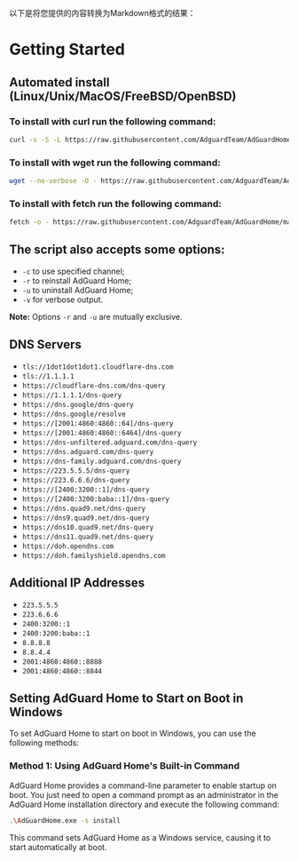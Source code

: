 以下是将您提供的内容转换为Markdown格式的结果：

# Getting Started

## Automated install (Linux/Unix/MacOS/FreeBSD/OpenBSD)

### To install with curl run the following command:
```bash
curl -s -S -L https://raw.githubusercontent.com/AdguardTeam/AdGuardHome/master/scripts/install.sh | sh -s -- -v
```

### To install with wget run the following command:
```bash
wget --no-verbose -O - https://raw.githubusercontent.com/AdguardTeam/AdGuardHome/master/scripts/install.sh | sh -s -- -v
```

### To install with fetch run the following command:
```bash
fetch -o - https://raw.githubusercontent.com/AdguardTeam/AdGuardHome/master/scripts/install.sh | sh -s -- -v
```

The script also accepts some options:
-------------------------------------

- `-c` to use specified channel;
- `-r` to reinstall AdGuard Home;
- `-u` to uninstall AdGuard Home;
- `-v` for verbose output.

**Note:** Options `-r` and `-u` are mutually exclusive.

## DNS Servers

* `tls://1dot1dot1dot1.cloudflare-dns.com`
* `tls://1.1.1.1`
* `https://cloudflare-dns.com/dns-query` 
* `https://1.1.1.1/dns-query` 
* `https://dns.google/dns-query` 
* `https://dns.google/resolve` 
* `https://[2001:4860:4860::64]/dns-query`
* `https://[2001:4860:4860::6464]/dns-query`
* `https://dns-unfiltered.adguard.com/dns-query` 
* `https://dns.adguard.com/dns-query` 
* `https://dns-family.adguard.com/dns-query` 
* `https://223.5.5.5/dns-query` 
* `https://223.6.6.6/dns-query` 
* `https://[2400:3200::1]/dns-query`
* `https://[2400:3200:baba::1]/dns-query`
* `https://dns.quad9.net/dns-query` 
* `https://dns9.quad9.net/dns-query` 
* `https://dns10.quad9.net/dns-query` 
* `https://dns11.quad9.net/dns-query` 
* `https://doh.opendns.com` 
* `https://doh.familyshield.opendns.com` 

## Additional IP Addresses

* `223.5.5.5`
* `223.6.6.6`
* `2400:3200::1`
* `2400:3200:baba::1`
* `8.8.8.8`
* `8.8.4.4`
* `2001:4860:4860::8888`
* `2001:4860:4860::8844`

## Setting AdGuard Home to Start on Boot in Windows

To set AdGuard Home to start on boot in Windows, you can use the following methods:

### Method 1: Using AdGuard Home's Built-in Command
AdGuard Home provides a command-line parameter to enable startup on boot. You just need to open a command prompt as an administrator in the AdGuard Home installation directory and execute the following command:
```bash
.\AdGuardHome.exe -s install
```
This command sets AdGuard Home as a Windows service, causing it to start automatically at boot.
